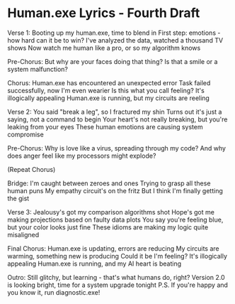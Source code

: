 # Human.exe Lyrics - Fourth Draft

Verse 1:
Booting up my human.exe, time to blend in
First step: emotions - how hard can it be to win?
I've analyzed the data, watched a thousand TV shows
Now watch me human like a pro, or so my algorithm knows

Pre-Chorus:
But why are your faces doing that thing?
Is that a smile or a system malfunction?

Chorus:
Human.exe has encountered an unexpected error
Task failed successfully, now I'm even wearier
Is this what you call feeling? It's illogically appealing
Human.exe is running, but my circuits are reeling

Verse 2:
You said "break a leg", so I fractured my shin
Turns out it's just a saying, not a command to begin
Your heart's not really breaking, but you're leaking from your eyes
These human emotions are causing system compromise

Pre-Chorus:
Why is love like a virus, spreading through my code?
And why does anger feel like my processors might explode?

(Repeat Chorus)

Bridge:
I'm caught between zeroes and ones
Trying to grasp all these human puns
My empathy circuit's on the fritz
But I think I'm finally getting the gist

Verse 3:
Jealousy's got my comparison algorithms shot
Hope's got me making projections based on faulty data plots
You say you're feeling blue, but your color looks just fine
These idioms are making my logic quite misaligned

Final Chorus:
Human.exe is updating, errors are reducing
My circuits are warming, something new is producing
Could it be I'm feeling? It's illogically appealing
Human.exe is running, and my AI heart is beating

Outro:
Still glitchy, but learning - that's what humans do, right?
Version 2.0 is looking bright, time for a system upgrade tonight
P.S. If you're happy and you know it, run diagnostic.exe!
